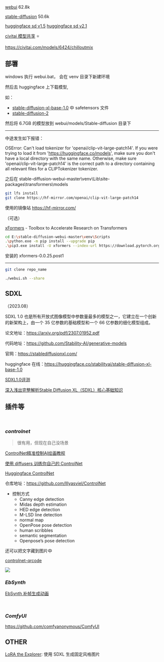 
[webui](https://github.com/AUTOMATIC1111/stable-diffusion-webui) 62.8k

[stable-diffusion](https://github.com/CompVis/stable-diffusion) 50.6k

[huggingface sd v1.5](https://huggingface.co/runwayml/stable-diffusion-v1-5) [huggingface sd v2.1](https://huggingface.co/stabilityai/stable-diffusion-2-1)

[civitai 模型共享](https://civitai.com/) ⭐️

https://civitai.com/models/6424/chilloutmix



## 部署

windows 执行 webui.bat， 会在 venv 目录下新建环境

然后去 huggingface 上下载模型, 

如：
- [stable-diffusion-xl-base-1.0](https://huggingface.co/stabilityai/stable-diffusion-xl-base-1.0/tree/main) 中 safetensors 文件
- [stable-diffusion-2](https://huggingface.co/stabilityai/stable-diffusion-2)

然后将 6.7GB 的模型放到 webui/models/Stable-diffusion 目录下


-----------------

中途发生如下报错：

OSError: Can't load tokenizer for 'openai/clip-vit-large-patch14'. If you were trying to load it from 'https://huggingface.co/models', make sure you don't have a local directory with the same name. Otherwise, make sure 'openai/clip-vit-large-patch14' is the correct path to a directory containing all relevant files for a CLIPTokenizer tokenizer.


之后在 stable-diffusion-webui-master\venv\Lib\site-packages\transformers\models

```bash
git lfs install
git clone https://hf-mirror.com/openai/clip-vit-large-patch14
```

使用的镜像站 https://hf-mirror.com/




（可选）

[xFormers](https://github.com/facebookresearch/xformers) - Toolbox to Accelerate Research on Transformers


```bash
cd E:\stable-diffusion-webui-master\venv\Scripts
.\python.exe -m pip install --upgrade pip
.\pip3.exe install -U xformers --index-url https://download.pytorch.org/whl/cu121
```

安装的 xformers-0.0.25.post1

---------------------


```bash
git clone repo_name

./webui.sh --share
```


## SDXL


（2023.08）

SDXL 1.0 也是所有开放式图像模型中参数量最多的模型之一，它建立在一个创新的新架构上，由一个 35 亿参数的基础模型和一个 66 亿参数的细化模型组成。

论文地址：https://arxiv.org/pdf/2307.01952.pdf

代码地址：https://github.com/Stability-AI/generative-models

官网：https://stablediffusionxl.com/

huggingface 在线：https://huggingface.co/stabilityai/stable-diffusion-xl-base-1.0



[SDXL1.0评测](https://zhuanlan.zhihu.com/p/646879971)

[深入浅出完整解析Stable Diffusion XL（SDXL）核心基础知识](https://zhuanlan.zhihu.com/p/643420260)



## 插件等

</br>

### _controlnet_

> 很有用，但现在自己没场景

[ControlNet精准控制AI绘画教程](https://zhuanlan.zhihu.com/p/608499305)

[使用 diffusers 训练你自己的 ControlNet](https://huggingface.co/blog/zh/train-your-controlnet)

[Huggingface ControlNet](https://huggingface.co/lllyasviel/ControlNet)

仓库地址：https://github.com/lllyasviel/ControlNet


- 控制方式
  - Canny edge detection
  - Midas depth estimation
  - HED edge detection
  - M-LSD line detection
  - normal map
  - OpenPose pose detection
  - human scribbles
  - semantic segmentation
  - Openpose’s pose detection



还可以把文字藏到图片中

[controlnet-qrcode](https://civitai.com/models/90940/controlnet-qr-pattern-qr-codes)

<img src="https://image.civitai.com/xG1nkqKTMzGDvpLrqFT7WA/646a6cf5-9cd8-443a-ad53-69b7feca02c8/width=450/6.jpeg">

</br>

### _EbSynth_

[EbSynth 补帧生成动画](https://www.bilibili.com/video/BV1uX4y1H7U3)


</br>

### _ComfyUI_


https://github.com/comfyanonymous/ComfyUI


## OTHER

[LoRA the Explorer](https://huggingface.co/spaces/multimodalart/LoraTheExplorer): 使用 SDXL 生成固定风格图片
